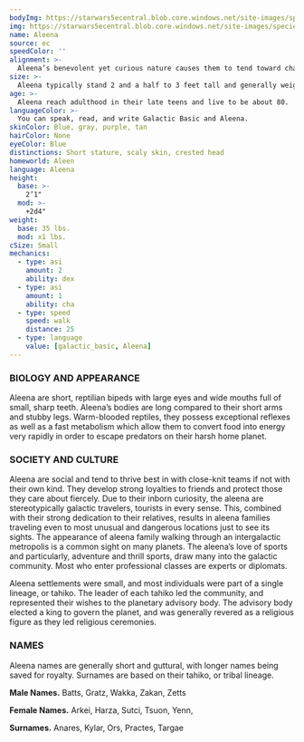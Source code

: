 ```yaml
---
bodyImg: https://starwars5ecentral.blob.core.windows.net/site-images/species/species_Aleena.png
img: https://starwars5ecentral.blob.core.windows.net/site-images/species/species_Aleena.png
name: Aleena
source: ec
speedColor: ''
alignment: >-
  Aleena’s benevolent yet curious nature causes them to tend toward chaotic light side, though there are exceptions.
size: >-
  Aleena typically stand 2 and a half to 3 feet tall and generally weigh about 35 lbs. Regardless of your position in that range, your size is Small.
age: >-
  Aleena reach adulthood in their late teens and live to be about 80.
languageColor: >-
  You can speak, read, and write Galactic Basic and Aleena. 
skinColor: Blue, gray, purple, tan
hairColor: None
eyeColor: Blue
distinctions: Short stature, scaly skin, crested head
homeworld: Aleen
language: Aleena
height:
  base: >-
    2’1"
  mod: >-
    +2d4"
weight:
  base: 35 lbs.
  mod: x1 lbs.
cSize: Small
mechanics:
  - type: asi
    amount: 2
    ability: dex
  - type: asi
    amount: 1
    ability: cha
  - type: speed
    speed: walk
    distance: 25
  - type: language
    value: [galactic_basic, Aleena]
---
```

### BIOLOGY AND APPEARANCE
Aleena are short, reptilian bipeds with large eyes and wide mouths full of small, sharp teeth. Aleena’s bodies are long compared to their short arms and stubby legs. Warm-blooded reptiles, they possess exceptional reflexes as well as a fast metabolism which allow them to convert food into energy very rapidly in order to escape predators on their harsh home planet.

### SOCIETY AND CULTURE
Aleena are social and tend to thrive best in with close-knit teams if not with their own kind. They develop strong loyalties to friends and protect those they care about fiercely. Due to their inborn curiosity, the aleena are stereotypically galactic travelers, tourists in every sense. This, combined with their strong dedication to their relatives, results in aleena families traveling even to most unusual and dangerous locations just to see its sights. The appearance of aleena family walking through an intergalactic metropolis is a common sight on many planets. The aleena’s love of sports and particularly, adventure and thrill sports, draw many into the galactic community. Most who enter professional classes are experts or diplomats.

Aleena settlements were small, and most individuals were part of a single lineage, or tahiko. The leader of each tahiko led the community, and represented their wishes to the planetary advisory body. The advisory body elected a king to govern the planet, and was generally revered as a religious figure as they led religious ceremonies.

### NAMES
Aleena names are generally short and guttural, with longer names being saved for royalty. Surnames are based on their tahiko, or tribal lineage.

__Male Names.__ Batts, Gratz, Wakka, Zakan, Zetts

__Female Names.__ Arkei, Harza, Sutci, Tsuon, Yenn,

__Surnames.__ Anares, Kylar, Ors, Practes, Targae



    